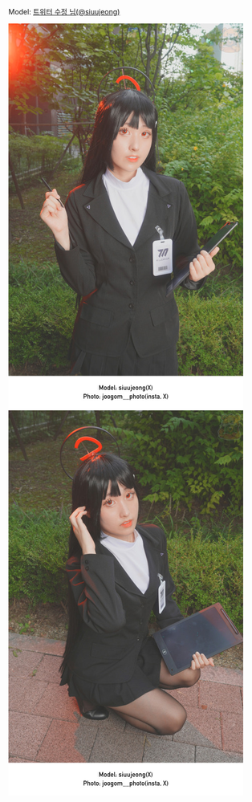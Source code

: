 ﻿---
dddd: 2024.09.07 GXG 토
nickname: 수정
sns_type: x
sns_id: siuujeong
---

<a name="siuujeong"></a>
Model: <a href="https://x.com/siuujeong" target="_blank">트위터 수정 님(@siuujeong)</a>

![DSC00451완.jpg](/assets/img/2024/09-07/수정/DSC00451완.jpg)
![DSC00462완.jpg](/assets/img/2024/09-07/수정/DSC00462완.jpg)